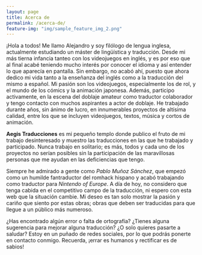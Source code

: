 ```yaml
---
layout: page
title: Acerca de
permalink: /acerca-de/
feature-img: "img/sample_feature_img_2.png"
---
```

¡Hola a todos! Me llamo Alejandro y soy filólogo de lengua inglesa, actualmente estudiando un máster de lingüística y traducción. Desde mi más tierna infancia tanteo con los videojuegos en inglés, y es por eso que al final acabé teniendo mucho interés por conocer el idioma y así entender lo que aparecía en pantalla. Sin embargo, no acabó ahí, puesto que ahora dedico mi vida tanto a la enseñanza del inglés como a la traducción del mismo a español. Mi pasión son los videojuegos, especialmente los de rol, y el mundo de los cómics y la animación japonesa. Además, participo activamente, en la escena del doblaje amateur como traductor colaborador y tengo contacto con muchos aspirantes a actor de doblaje. He trabajado durante años, sin ánimo de lucro, en innumerables proyectos de altísima calidad, entre los que se incluyen videojuegos, textos, música y cortos de animación.

**Aegis Traducciones** es mi pequeño templo donde publico el fruto de mi trabajo desinteresado y muestro las traducciones en las que he trabajado y participado. Nunca trabajo en solitario; es más, todos y cada uno de los proyectos no serían posibles sin la participación de las maravillosas personas que me ayudan en las deficiencias que tengo.

Siempre he admirado a gente como *Pablo Muñoz Sánchez*, que empezó como un humilde fantraductor del romhack hispano y acabó trabajando como traductor para *Nintendo of Europe*. A día de hoy, no considero que tenga cabida en el competitivo campo de la traducción, ni espero con esta web que la situación cambie. Mi deseo es tan solo mostrar la pasión y cariño que siento por estas obras; obras que deben ser traducidas para que llegue a un público más numeroso.

¿Has encontrado algún error o falta de ortografía? ¿Tienes alguna sugerencia para mejorar alguna traducción? ¿O solo quieres pasarte a saludar? Estoy en un puñado de redes sociales, por lo que podrás ponerte en contacto conmigo. Recuerda, ¡errar es humanos y rectificar es de sabios!
